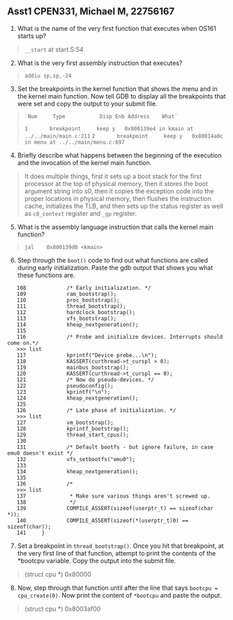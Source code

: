 
## Asst1 CPEN331, Michael M, 22756167

1. What is the name of the very first function that executes when OS161 starts up? 
>   `__start` at start.S:54

2. What is the very first assembly instruction that executes? 
>    `addiu sp,sp,-24`

3. Set the breakpoints in the kernel function that shows the menu and in the kernel main function. Now tell GDB to display all the breakpoints that were set and copy the output to your submit file. 
>     `Num     Type           Disp Enb Address    What`
>   `1       breakpoint     keep y   0x800139e4 in kmain at ../../main/main.c:211`
>   `2       breakpoint     keep y   0x80014a0c in menu at ../../main/menu.c:697`

4. Briefly describe what happens between the beginning of the execution and the invocation of the kernel main function. 
> It does multiple things, first it sets up a boot stack for the first processor   at the top of physical memory, then it stores the boot argument string into s0, then it copies the exception code into the proper locations in physical memory, then flushes the instruction cache, initializes the TLB, and then sets up the status register as well as `c0_context` register and `_gp` register. 

5. What is the assembly language instruction that calls the kernel main function? 
>   `jal    0x800139d0 <kmain>`

6. Step through the `boot()` code to find out what functions are called during early initialization. Paste the gdb output that shows you what these functions are.
>
```
   108             /* Early initialization. */
   109             ram_bootstrap();
   110             proc_bootstrap();
   111             thread_bootstrap();
   112             hardclock_bootstrap();
   113             vfs_bootstrap();
   114             kheap_nextgeneration();
   115
   116             /* Probe and initialize devices. Interrupts should come on.*/
   >>> list
   117             kprintf("Device probe...\n");
   118             KASSERT(curthread->t_curspl > 0);
   119             mainbus_bootstrap();
   120             KASSERT(curthread->t_curspl == 0);
   121             /* Now do pseudo-devices. */
   122             pseudoconfig();
   123             kprintf("\n");
   124             kheap_nextgeneration();
   125
   126             /* Late phase of initialization. */
   >>> list
   127             vm_bootstrap();
   128             kprintf_bootstrap();
   129             thread_start_cpus();
   130
   131             /* Default bootfs - but ignore failure, in case emu0 doesn't exist */
   132             vfs_setbootfs("emu0");
   133
   134             kheap_nextgeneration();
   135
   136             /*
   >>> list
   137              * Make sure various things aren't screwed up.
   138              */
   139             COMPILE_ASSERT(sizeof(userptr_t) == sizeof(char *));
   140             COMPILE_ASSERT(sizeof(*(userptr_t)0) == sizeof(char));
   141     }
```
       
   
7. Set a breakpoint in `thread_bootstrap()`. Once you hit that breakpoint, at the very first line of that function, attempt to print the contents of the *bootcpu variable. Copy the output into the submit file. 
>    (struct cpu *) 0x80000

8. Now, step through that function until after the line that says `bootcpu = cpu_create(0)`. Now print the content of `*bootcpu` and paste the output. 
>   (struct cpu *) 0x8003af00 
